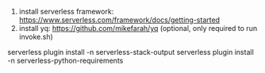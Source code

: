 1. install serverless framework: https://www.serverless.com/framework/docs/getting-started
2. install yq: https://github.com/mikefarah/yq (optional, only required to run invoke.sh)

serverless plugin install -n serverless-stack-output
serverless plugin install -n serverless-python-requirements
